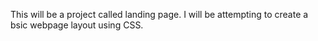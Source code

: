 This will be a project called landing page. I will be attempting to create a bsic webpage layout using CSS. 
